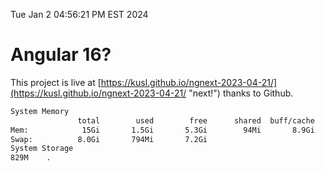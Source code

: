 Tue Jan  2 04:56:21 PM EST 2024

# Angular 16?


This project is live at [https://kusl.github.io/ngnext-2023-04-21/](https://kusl.github.io/ngnext-2023-04-21/ "next!") thanks to Github.

```bash
System Memory
               total        used        free      shared  buff/cache   available
Mem:            15Gi       1.5Gi       5.3Gi        94Mi       8.9Gi        13Gi
Swap:          8.0Gi       794Mi       7.2Gi
System Storage
829M	.
